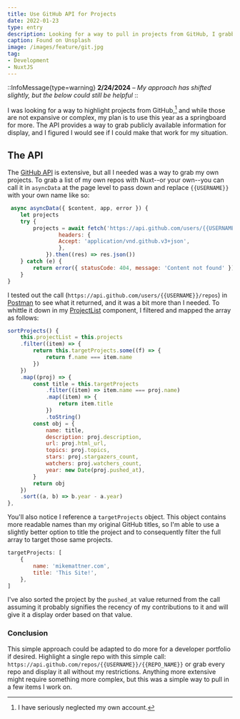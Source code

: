 ```yaml
---
title: Use GitHub API for Projects
date: 2022-01-23
type: entry
description: Looking for a way to pull in projects from GitHub, I grabbed all repos with the GitHub API and sorted by what I needed.
caption: Found on Unsplash
image: /images/feature/git.jpg
tag:
- Development
- NuxtJS
---
```

::InfoMessage{type=warning}
**2/24/2024** – _My approach has shifted slightly, but the below could still be helpful_
::

I was looking for a way to highlight projects from GitHub,[^1] and while those are not expansive or complex, my plan is to use this year as a springboard for more. The API provides a way to grab publicly available information for display, and I figured I would see if I could make that work for my situation.

## The API

The [GitHub API](https://docs.github.com/en/rest) is extensive, but all I needed was a way to grab my own projects. To grab a list of my own repos with Nuxt--or your own--you can call it in `asyncData` at the page level to pass down and replace `{{USERNAME}}` with your own name like so:

```javascript
 async asyncData({ $content, app, error }) {
    let projects
    try {
        projects = await fetch('https://api.github.com/users/{{USERNAME}}/repos', {
                headers: {
                Accept: 'application/vnd.github.v3+json',
                },
            }).then((res) => res.json())
    } catch (e) {
        return error({ statusCode: 404, message: 'Content not found' })
    }
}
```

I tested out the call (`https://api.github.com/users/{{USERNAME}}/repos`) in [Postman](https://www.postman.com/) to see what it returned, and it was a bit more than I needed. To whittle it down in my [ProjectList](https://github.com/mikemattner/mikemattner.com/blob/main/components/projects/ProjectList.vue) component, I filtered and mapped the array as follows:

```javascript
sortProjects() {
    this.projectList = this.projects
    .filter((item) => {
        return this.targetProjects.some((f) => {
            return f.name === item.name
        })
    })
    .map((proj) => {
        const title = this.targetProjects
            .filter((item) => item.name === proj.name)
            .map((item) => {
                return item.title
            })
            .toString()
        const obj = {
            name: title,
            description: proj.description,
            url: proj.html_url,
            topics: proj.topics,
            stars: proj.stargazers_count,
            watchers: proj.watchers_count,
            year: new Date(proj.pushed_at),
        }
        return obj
    })
    .sort((a, b) => b.year - a.year)
},
```

You'll also notice I reference a `targetProjects` object. This object contains more readable names than my original GitHub titles, so I'm able to use a slightly better option to title the project and to consequently filter the full array to target those same projects.

```javascript
targetProjects: [
    {
        name: 'mikemattner.com',
        title: 'This Site!',
    },
]
```

I've also sorted the project by the `pushed_at` value returned from the call assuming it probably signifies the recency of my contributions to it and will give it a display order based on that value.

### Conclusion

This simple approach could be adapted to do more for a developer portfolio if desired. Highlight a single repo with this simple call: `https://api.github.com/repos/{{USERNAME}}/{{REPO_NAME}}` or grab every repo and display it all without my restrictions. Anything more extensive might require something more complex, but this was a simple way to pull in a few items I work on.

[^1]: I have seriously neglected my own account.
